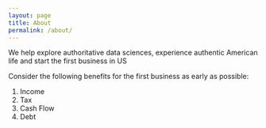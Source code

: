 ```yaml
---
layout: page
title: About
permalink: /about/
---
```


We help explore authoritative data sciences, experience authentic American life and start the first business in US

Consider the following benefits for the first business as early as possible:

1. Income
2. Tax
3. Cash Flow
4. Debt

